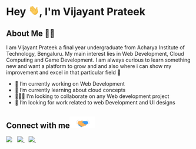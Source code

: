 # Hey <img src="Assets/Hi.gif" width="29px">, I'm Vijayant Prateek

<!--**Special Repo so that it will appear on my github home page-->

## About Me  👨‍🎓
I am VIjayant Prateek a final year undergraduate from Acharya Institute of Technology, Bengaluru. My main interest lies in Web Development, Cloud Computing and Game Development. I am always curious to learn something new and want a platform to grow and and also where i can show my improvement and excel in that particular field 🚀

- 🔭 I’m currently working on Web Development
- 🌱 I’m currently learning about cloud concepts
- 🧑‍🤝‍🧑 I’m looking to collaborate on any Web development project
- 🤔 I’m looking for work related to web Development and UI designs


## Connect with me<img src="https://github.com/nerdyspook/nerdyspook/blob/main/Assets/Handshake.gif" height="32px">
<a href="mailto:Prateekviju1770@gmail.com">
  <img align="left" width="30px" src="https://www.vectorlogo.zone/logos/gmail/gmail-icon.svg" />
</a>
<a href="https://www.linkedin.com/in/vijayant-prateek-6a134b128/" target="blank">
    <img width="30px" src="https://www.vectorlogo.zone/logos/linkedin/linkedin-icon.svg">
</a>&ensp;
<a href="https://twitter.com/Vijayan38912082" target="blank">
    <img width="30px" src="https://www.vectorlogo.zone/logos/twitter/twitter-official.svg">
</a>&ensp;


